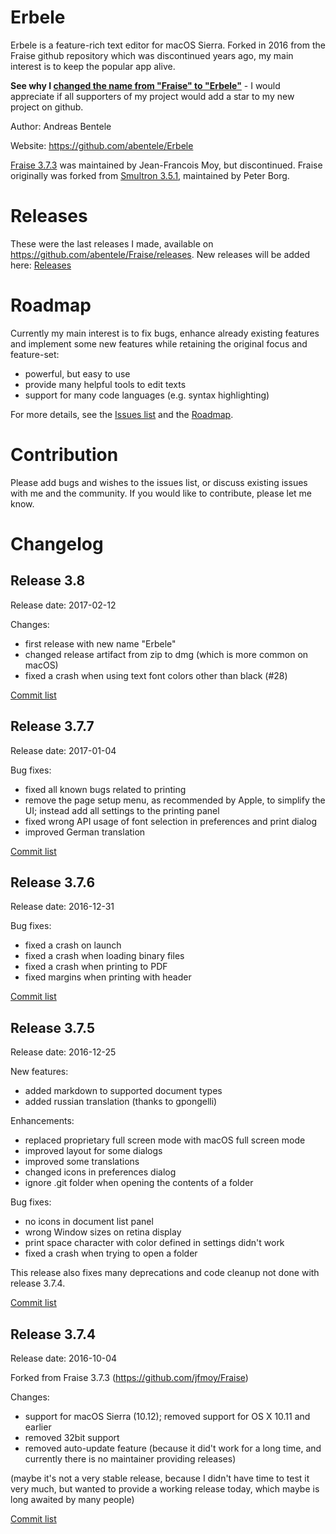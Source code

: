 # Erbele

Erbele is a feature-rich text editor for macOS Sierra. Forked in 2016 from the Fraise github repository which was discontinued years ago, my main interest is to keep the popular app alive.

**See why I [changed the name from "Fraise" to "Erbele"](https://github.com/abentele/Erbele/wiki/Changed-the-name-from-%22Fraise%22-to-%22Erbele%22)** - I would appreciate if all supporters of my project would add a star to my new project on github.

Author: Andreas Bentele

Website: https://github.com/abentele/Erbele

[Fraise 3.7.3](https://github.com/jfmoy/Fraise) was maintained by Jean-Francois Moy, but discontinued.
Fraise originally was forked from [Smultron 3.5.1](https://sourceforge.net/projects/smultron/), maintained by Peter Borg.

# Releases

These were the last releases I made, available on https://github.com/abentele/Fraise/releases.
New releases will be added here: [Releases](https://github.com/abentele/Erbele/releases)

# Roadmap

Currently my main interest is to fix bugs, enhance already existing features and implement some new features while retaining the original focus and feature-set:
* powerful, but easy to use
* provide many helpful tools to edit texts
* support for many code languages (e.g. syntax highlighting)

For more details, see the [Issues list](https://github.com/abentele/Erbele/issues) and the [Roadmap](https://github.com/abentele/Erbele/projects/1).

# Contribution

Please add bugs and wishes to the issues list, or discuss existing issues with me and the community.
If you would like to contribute, please let me know.

# Changelog

## Release 3.8

Release date: 2017-02-12

Changes:
* first release with new name "Erbele"
* changed release artifact from zip to dmg (which is more common on macOS)
* fixed a crash when using text font colors other than black (#28)

[Commit list](https://github.com/abentele/Erbele/compare/3.7.7...3.8)

## Release 3.7.7

Release date: 2017-01-04

Bug fixes:
* fixed all known bugs related to printing
* remove the page setup menu, as recommended by Apple, to simplify the UI; instead add all settings to the printing panel
* fixed wrong API usage of font selection in preferences and print dialog
* improved German translation

[Commit list](https://github.com/abentele/Erbele/compare/3.7.6...3.7.7)

## Release 3.7.6

Release date: 2016-12-31

Bug fixes:
* fixed a crash on launch
* fixed a crash when loading binary files
* fixed a crash when printing to PDF
* fixed margins when printing with header

[Commit list](https://github.com/abentele/Erbele/compare/3.7.5...3.7.6)

## Release 3.7.5

Release date: 2016-12-25

New features:
* added markdown to supported document types
* added russian translation (thanks to gpongelli)

Enhancements:
* replaced proprietary full screen mode with macOS full screen mode
* improved layout for some dialogs
* improved some translations
* changed icons in preferences dialog
* ignore .git folder when opening the contents of a folder

Bug fixes:
* no icons in document list panel
* wrong Window sizes on retina display
* print space character with color defined in settings didn't work
* fixed a crash when trying to open a folder

This release also fixes many deprecations and code cleanup not done with release 3.7.4.

[Commit list](https://github.com/abentele/Erbele/compare/3.7.4...3.7.5)

## Release 3.7.4

Release date: 2016-10-04

Forked from Fraise 3.7.3 (https://github.com/jfmoy/Fraise)

Changes:
* support for macOS Sierra (10.12); removed support for OS X 10.11 and earlier
* removed 32bit support
* removed auto-update feature (because it did't work for a long time, and currently there is no maintainer providing releases)

(maybe it's not a very stable release, because I didn't have time to test it very much, but wanted to provide a working release today, which maybe is long awaited by many people)

[Commit list](https://github.com/abentele/Erbele/compare/3.7.3...3.7.4)
